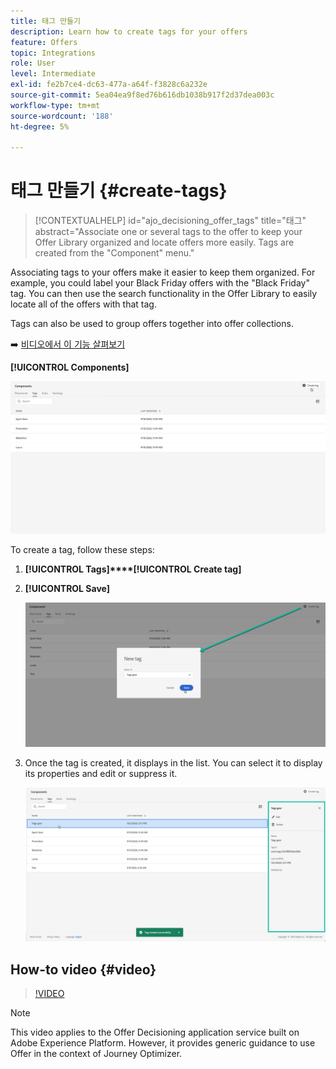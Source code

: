 ```yaml
---
title: 태그 만들기
description: Learn how to create tags for your offers
feature: Offers
topic: Integrations
role: User
level: Intermediate
exl-id: fe2b7ce4-dc63-477a-a64f-f3828c6a232e
source-git-commit: 5ea04ea9f8ed76b616db1038b917f2d37dea003c
workflow-type: tm+mt
source-wordcount: '188'
ht-degree: 5%

---
```


# 태그 만들기 {#create-tags}

>[!CONTEXTUALHELP]
>id="ajo_decisioning_offer_tags"
>title="태그"
>abstract="Associate one or several tags to the offer to keep your Offer Library organized and locate offers more easily. Tags are created from the &quot;Component&quot; menu."

Associating tags to your offers make it easier to keep them organized. For example, you could label your Black Friday offers with the &quot;Black Friday&quot; tag. You can then use the search functionality in the Offer Library to easily locate all of the offers with that tag.

Tags can also be used to group offers together into offer collections. [](../offer-library/creating-collections.md)

➡️ [비디오에서 이 기능 살펴보기](#video)

**[!UICONTROL Components]**

![](../assets/tags_list.png)

To create a tag, follow these steps:

1. **[!UICONTROL Tags]****[!UICONTROL Create tag]**

1. **[!UICONTROL Save]**

   ![](../assets/tags_create.png)

1. Once the tag is created, it displays in the list. You can select it to display its properties and edit or suppress it.

   ![](../assets/tags_created.png)

## How-to video {#video}

>[!VIDEO](https://video.tv.adobe.com/v/329374?quality=12)

>[!NOTE]
>
>This video applies to the Offer Decisioning application service built on Adobe Experience Platform. However, it provides generic guidance to use Offer in the context of Journey Optimizer.
